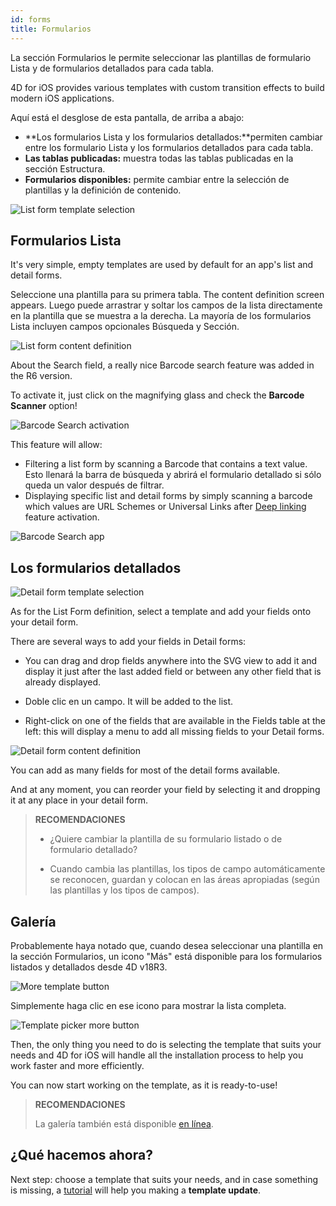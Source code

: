 ```yaml
---
id: forms
title: Formularios
---
```


La sección Formularios le permite seleccionar las plantillas de formulario Lista y de formularios detallados para cada tabla.

4D for iOS provides various templates with custom transition effects to build modern iOS applications.

Aquí está el desglose de esta pantalla, de arriba a abajo:

* **Los formularios Lista y los formularios detallados:**permiten cambiar entre los formulario Lista y los formularios detallados para cada tabla.
* **Las tablas publicadas:** muestra todas las tablas publicadas en la sección Estructura.
* **Formularios disponibles:** permite cambiar entre la selección de plantillas y la definición de contenido.

![List form template selection](assets/en/project-editor/Forms-section-templates-selection-4D-for-iOS.png)

## Formularios Lista

It's very simple, empty templates are used by default for an app's list and detail forms.

Seleccione una plantilla para su primera tabla. The content definition screen appears. Luego puede arrastrar y soltar los campos de la lista directamente en la plantilla que se muestra a la derecha. La mayoría de los formularios Lista incluyen campos opcionales Búsqueda y Sección.

![List form content definition](assets/en/project-editor/Forms-section-content-definition-4D-for-iOS.png)

About the Search field, a really nice Barcode search feature was added in the R6 version.

To activate it, just click on the magnifying glass and check the **Barcode Scanner** option!

![Barcode Search activation](assets/en/project-editor/project-editor-Qrcode-barcode-search-4D-for-iOS.gif)

This feature will allow:

* Filtering a list form by scanning a Barcode that contains a text value. Esto llenará la barra de búsqueda y abrirá el formulario detallado si sólo queda un valor después de filtrar.
* Displaying specific list and detail forms by simply scanning a barcode which values are URL Schemes or Universal Links after [Deep linking](deep-linking) feature activation.

![Barcode Search app](assets/en/project-editor/text-Qrcode-barcode-search-4D-for-iOS..gif)


## Los formularios detallados

![Detail form template selection](assets/en/project-editor/Forms-section-detail-form-templates-selection-4D-for-iOS.png)

As for the List Form definition, select a template and add your fields onto your detail form.

There are several ways to add your fields in Detail forms:

* You can drag and drop fields anywhere into the SVG view to add it and display it just after the last added field or between any other field that is already displayed.

* Doble clic en un campo. It will be added to the list.

* Right-click on one of the fields that are available in the Fields table at the left: this will display a menu to add all missing fields to your Detail forms.

![Detail form content definition](assets/en/project-editor/Forms-section-detail-form-content-definition-4D-for-iOS.png)

You can add as many fields for most of the detail forms available.

And at any moment, you can reorder your field by selecting it and dropping it at any place in your detail form.

> **RECOMENDACIONES**
> 
> * ¿Quiere cambiar la plantilla de su formulario listado o de formulario detallado? 
> 
> * Cuando cambia las plantillas, los tipos de campo automáticamente se reconocen, guardan y colocan en las áreas apropiadas (según las plantillas y los tipos de campos).


## Galería

Probablemente haya notado que, cuando desea seleccionar una plantilla en la sección Formularios, un icono "Más" está disponible para los formularios listados y detallados desde 4D v18R3.

![More template button](assets/en/project-editor/Forms-more-button.png)

Simplemente haga clic en ese icono para mostrar la lista completa.

![Template picker more button](assets/en/project-editor/Forms-template-gallery.png)

Then, the only thing you need to do is selecting the template that suits your needs and 4D for iOS will handle all the installation process to help you work faster and more efficiently.

You can now start working on the template, as it is ready-to-use!

> **RECOMENDACIONES**
> 
> La galería también está disponible [en línea](https://4d-for-ios.github.io/gallery/).


## ¿Qué hacemos ahora?

Next step: choose a template that suits your needs, and in case something is missing, a [tutorial](gallery-template-update.html) will help you making a **template update**.
